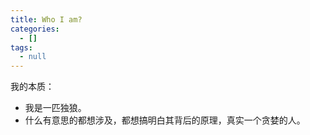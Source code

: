 ```yaml
---
title: Who I am?
categories:
  - []
tags:
  - null
---
```


<!--more-->

我的本质：
- 我是一匹独狼。
- 什么有意思的都想涉及，都想搞明白其背后的原理，真实一个贪婪的人。

